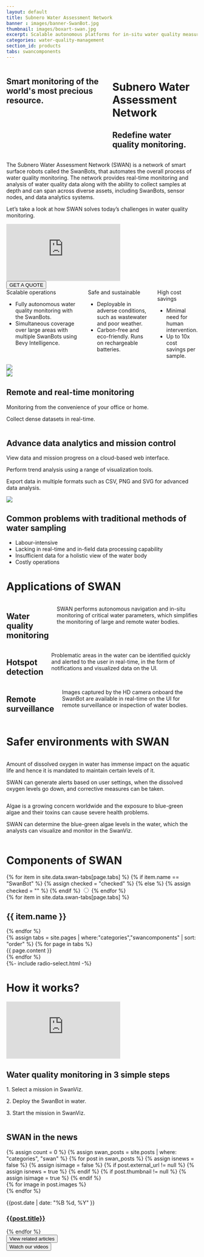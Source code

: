 ```yaml
---
layout: default
title: Subnero Water Assessment Network
banner : images/banner-SwanBot.jpg
thumbnail: images/boxart-swan.jpg
excerpt: Scalable autonomous platforms for in-situ water quality measurements
categories: water-quality-management
section_id: products
tabs: swancomponents
---
```


<div class='full tall swan' style='background-image: url({{site.baseurl}}/{{page.banner}});'>
  <div class='swan-banner-overlay'></div>
    <div class='large-12 columns'>
      <h2 class='banner-text'>Smart monitoring of the world's most precious resource.</h2>
      <div class='banner-heading'>
        <h1 class='banner-text'>
          <span class='orange'>S</span>ubnero <span class='orange'>W</span>ater <span class='orange'>A</span>ssessment <span class='orange'>N</span>etwork</h1>
        <h2 class='banner-sub-heading'>Redefine water quality monitoring.</h2>
      </div>
    </div>
</div>
<div class='four spacing'></div>
<div class='row row-width row-padding-bottom'>
    <div class='swan-flex-col'>
      <p>The Subnero Water Assessment Network (SWAN) is a network of smart surface robots called the SwanBots, that automates the overall process of water quality monitoring. The network provides real-time monitoring and analysis of water quality data along with the ability to collect samples at depth and can span across diverse assets, including SwanBots, sensor nodes, and data analytics systems.</p>
      <p>Let’s take a look at how <span class='swan-highlight'>SWAN</span> solves today’s challenges in water quality monitoring.</p>
      <div class="flex-video video">
        <iframe src="https://www.youtube.com/embed/kNGR6LmSVwE" title="YouTube video player" frameborder="0" allow="accelerometer; autoplay; encrypted-media; gyroscope; picture-in-picture" allowfullscreen></iframe>
      </div>
      <a href="mailto:sales@subnero.com" class='centered-text hOXnHC'><button class="button-outline">GET A QUOTE</button></a>
    </div>
</div>
<div class='bg-grey'>
  <div class='row accordion-row row-width'>
      <div class='large-6 columns accordion-container'>
        <div class="accordion-tab">
          <div class="accordion-item">
            <input type="radio" id="rad2" name="radio" hidden>
            <label class="accordion-label bg-orange" for="rad2">Scalable operations</label>
            <div class="accordion-content">
              <ul>
                <li>Fully autonomous water quality monitoring with the SwanBots.</li>
                <li>Simultaneous coverage over large areas with multiple SwanBots using Bevy Intelligence.</li>
              </ul>
            </div>
          </div>
        </div>
        <div class="accordion-tab">
          <div class="accordion-item">
            <input type="radio" id="rad1" name="radio" hidden>
            <label class="accordion-label bg-orange" for="rad1">Safe and sustainable</label>
            <div class="accordion-content">
              <ul>
                <li>Deployable in adverse conditions, such as wastewater and poor weather.</li>
                <li>Carbon-free and eco-friendly. Runs on rechargeable batteries.</li>
              </ul>
            </div>
          </div>
        </div>
        <div class="accordion-tab">
          <div class="accordion-item">
            <input type="radio" id="rad3" name="radio" hidden>
            <label class="accordion-label bg-orange" for="rad3">High cost savings</label>
            <div class="accordion-content">
              <ul>
                <li>Minimal need for human intervention.</li>
                <li>Up to 10x cost savings per sample.</li>
              </ul>
            </div>
          </div>
        </div>
      </div>
      <div class='large-6 columns accordion-container'>
        <img src='{{site.baseurl}}/images/swan-sustainable.png'>
      </div>
  </div>
</div>
<!-- Features -->
<div>
  <div class='four-spacing'></div>
  <div class='row row-width section-margin'>
    <div class='large-6 columns'>
      <img src='{{site.baseurl}}/images/swan-remote.png'>
    </div>
    <div class='large-5 columns'>
      <div class='swan-flex-col'>
        <div class='section-sub-heading'>
          <h2>Remote and real-time monitoring </h2>
        </div>
        <p><i class='fa fa-check orange'></i>Monitoring from the convenience of your office or home.</p>
        <p><i class='fa fa-check orange'></i>Collect dense datasets in real-time.</p>
      </div>
    </div>
  </div>
  <div class='row row-width section-margin row-padding-bottom'>
    <div class='large-5 columns'>
      <div class='swan-flex-col'>
        <div class='section-sub-heading'>
          <h2>Advance data analytics and mission control</h2>
        </div>
        <p><i class='fa fa-check orange'></i>View data and mission progress on a cloud-based web interface.</p>
        <p><i class='fa fa-check orange'></i>Perform trend analysis using a range of visualization tools.</p>
        <p><i class='fa fa-check orange'></i>Export data in multiple formats such as CSV, PNG and SVG for advanced data analysis.</p>
      </div>
    </div>
    <div class='large-6 columns'>
      <img src='{{site.baseurl}}/images/swan-remote.png'>
    </div>
  </div>
</div>
<!-- Common problems -->
<div class='bg-grey'>
  <div class='row accordion-row row-width'>
    <div class='row-item'>
      <h2>Common problems with traditional methods of water sampling</h2>
    </div>
    <div class='row-item'>
      <ul class='item-list list-border'>
        <li>Labour-intensive</li>
        <li>Lacking in real-time and in-field data processing capability</li>
        <li>Insufficient data for a holistic view of the water body</li>
        <li>Costly operations</li>
      </ul>
    </div>
  </div>
</div>
<!-- Applications -->
<div>
  <div class='row'>
    <h1 class='section-heading'>Applications of SWAN</h1>
  </div>
  <div class='row row-width row-padding-bottom'>
    <div class='large-4 columns swan-flex-col row-width section-margin'>
      <div class='section-sub-heading'>
        <i class='fab fa-watchman-monitoring'></i>
        <h2>Water quality monitoring</h2>
      </div>
      <p><span class='swan-highlight'>SWAN</span> performs autonomous navigation and in-situ monitoring of critical water parameters, which simplifies the monitoring of large and remote water bodies.</p>
    </div>
    <div class='large-4 columns swan-flex-col row-width section-margin'>
      <div class='section-sub-heading'>
        <i class='fa fa-search-location'></i>
        <h2>Hotspot detection</h2>
      </div>
      <p>Problematic areas in the water can be identified quickly and alerted to the user in real-time, in the form of notifications and visualized data on the UI.</p>
    </div>
    <div class='large-4 columns swan-flex-col row-width section-margin'>
      <div class='section-sub-heading'>
        <i class='fa fa-binoculars'></i>
        <h2>Remote surveillance</h2>
      </div>
      <p>Images captured by the HD camera onboard the SwanBot are available in real-time on the UI for remote surveillance or inspection of water bodies.</p>      
    </div>
    <div class='four-spacing'></div>
  </div>
</div>
<!-- Safer environments -->
<div style='background-image: url({{site.baseurl}}/images/swan-safer-env.jpg);' class='swan-position'>
  <div class="swan-overlay"></div>
  <div class='row accordion-row swan-position'>
    <h1 class='section-heading bg-white heading-padding'>Safer environments with SWAN</h1>
  </div>
  <div class='row row-width row-padding-bottom'>
    <div class='large-6 columns'>
      <div class='swan-flex-col bg-white card-content'>
        <p>Amount of dissolved oxygen in water has immense impact on the aquatic life and hence it is mandated to maintain certain levels of it.</p>
        <p class='content-padding'><span class='swan-highlight'>SWAN</span> can generate alerts based on user settings, when the dissolved oxygen levels go down, and corrective measures can be taken.</p>
      </div>
    </div>
    <div class='large-6 columns'>
      <div class='swan-flex-col bg-white card-content'>
        <p>Algae is a growing concern worldwide and the exposure to blue-green algae and their toxins can cause severe health problems.</p>
        <p><span class='swan-highlight'>SWAN</span> can determine the blue-green algae levels in the water, which the analysts can visualize and monitor in the SwanViz.</p>
      </div>
    </div>
  </div>
</div>
<!-- Components of SWAN -->
<div class='bg-grey'>
  <div class='row'>
    <h1 class='section-heading'>Components of SWAN</h1>
  </div>
  {% for item in site.data.swan-tabs[page.tabs] %}
      {% if item.name ==  "SwanBot" %}
          {% assign checked = "checked" %}
      {% else %}
          {% assign checked = "" %}
      {% endif %}
  <input id="{{ item.input_id }}" name='tab-control' type='radio' class='radio' {{checked}}>
  {% endfor %}
  <div class='type-container bg-grey'>
      {% for item in site.data.swan-tabs[page.tabs] %}
          <label class='type-item section-sub-heading' id="{{ item.id }}" for="{{ item.input_id }}"><h2>{{ item.name }}</h2></label>
      {% endfor %}
  </div>
  <div class="tab-panels">
    <div class='row features-row'>
      {% assign tabs = site.pages | where:"categories","swancomponents" | sort: "order" %}
      {% for page in tabs %}
      <div id='{{page.tab-id}}' class='tab-panel'>
          {{ page.content }}
      </div>
      {% endfor %}
    </div>
  </div>
</div>
{%- include radio-select.html -%}
<!-- How it works -->
<div>
  <div class='row row-padding-bottom'>
    <h1 class='section-heading'>How it works?</h1>
  </div>
  <div class='four-spacing'></div>
  <div class='row row-width row-padding-bottom'>
    <div class='large-7 columns'>
      <div class="flex-video">
        <iframe src="https://www.youtube.com/embed/D9lNpEeCdII" title="YouTube video player" frameborder="0" allow="accelerometer; autoplay; clipboard-write; encrypted-media; gyroscope; picture-in-picture" allowfullscreen>
        </iframe>
      </div>
    </div>
    <div class='large-5 columns'>
      <div class='swan-flex-col'>
        <div class='section-sub-heading'>
          <h2>Water quality monitoring in 3 simple steps</h2>
        </div>
        <p>1. <span class='swan-highlight'>Select</span> a mission in SwanViz.</p>
        <p>2. <span class='swan-highlight'>Deploy</span> the SwanBot in water.</p>
        <p>3. <span class='swan-highlight'>Start</span> the mission in SwanViz.</p>
      </div>
    </div>
  </div>
</div>
<!-- SWAN in the news -->
<div class='bg-grey'>
  <div class='row'>
    <h2 class='section-heading'><span class='orange'>SWAN</span> in the news</h2>
  </div>
  <div class='row features-row section-margin'>
      {% assign count = 0 %}
      {% assign swan_posts = site.posts | where: "categories", "swan" %}
      {% for post in swan_posts %}
      {% assign isnews = false %}
      {% assign isimage = false %}
      {% if post.external_url != null %}
        {% assign isnews = true %}
      {% endif %}
      {% if post.thumbnail != null %}
        {% assign isimage = true %}
      {% endif %}
      <div class='large-4 columns' id='pulsepage'>
        <div class='mod modBlogPost'>
          <div class='images'>
            {% for image in post.images %}
              <div class='image'><img alt="" src="{{site.url}}/{{image}}" /></div>
            {% endfor %}
          </div>
          <div class='content'>
            <div class='image'>
              <a {% if isnews %}target="_blank"{% endif %} href="{% if isnews %}{{post.external_url}}{% else %}{{site.baseurl}}{{post.url}}{% endif %}">
              <img alt="" src="{% if isimage %}{{site.url}}/{{post.thumbnail}}{% else %}{{site.url}}/{{ site.default_image }}{% endif %}" />
              </a>
            </div>
            <p class='info'>
              <span>{{post.date | date: "%B %d, %Y" }}</span>
            </p>
            <h3 style="text-transform: none;"><a {% if isnews %}target="_blank"{% endif %} href="{% if isnews %}{{post.external_url}}{% else %}{{site.baseurl}}{{post.url}}{% endif %}">{{post.title}}</a></h3>
          </div>
        </div>
      </div>
      {% endfor %}
  </div>
  <div class='row accordion-row row-padding-bottom'>
    <div class='media'>
      <div class='modem-type'>
      <a href='{{site.baseurl}}/pulse'><button class='button-outline'>View related articles</button></a>
    </div>
    <div class='modem-type'>
      <a href='https://www.youtube.com/watch?v=612MNtANjmQ&list=PLnqY-RltGuGXQuOxIvyBLoF-4W1dcZl5S' target="_blank"><button class='button-outline'>Watch our videos</button></a>
    </div>
    </div>
  </div>
</div>